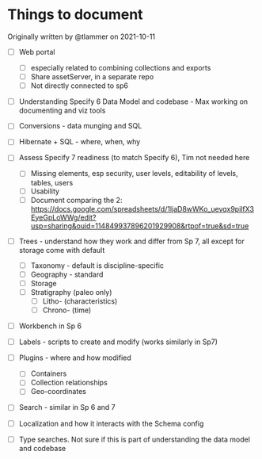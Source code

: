 # Things to document

Originally written by @tlammer on 2021-10-11

- [ ] Web portal
  - [ ] especially related to combining collections and exports
  - [ ] Share assetServer, in a separate repo
  - [ ] Not directly connected to sp6
- [ ] Understanding Specify 6 Data Model and codebase - Max working
      on documenting and viz tools
- [ ] Conversions - data munging and SQL
- [ ] Hibernate + SQL - where, when, why
- [ ] Assess Specify 7 readiness (to match Specify 6), Tim not needed here
  - [ ] Missing elements, esp security, user levels, editability of
        levels, tables, users
  - [ ] Usability
  - [ ] Document comparing the 2:
        https://docs.google.com/spreadsheets/d/1ljaD8wWKo_uevqx9pilfX3EyeGpLoWWg/edit?usp=sharing&ouid=114849937896201929908&rtpof=true&sd=true
- [ ] Trees - understand how they work and differ from Sp 7, all except
      for storage come with default
  - [ ] Taxonomy - default is discipline-specific
  - [ ] Geography - standard
  - [ ] Storage
  - [ ] Stratigraphy (paleo only)
    - [ ] Litho- (characteristics)
    - [ ] Chrono- (time)
- [ ] Workbench in Sp 6
- [ ] Labels - scripts to create and modify (works similarly in Sp7)
- [ ] Plugins - where and how modified
  - [ ] Containers
  - [ ] Collection relationships
  - [ ] Geo-coordinates
- [ ] Search - similar in Sp 6 and 7
- [ ] Localization and how it interacts with the Schema config
- [ ] Type searches.  Not sure if this is part of understanding the data
    model and codebase

